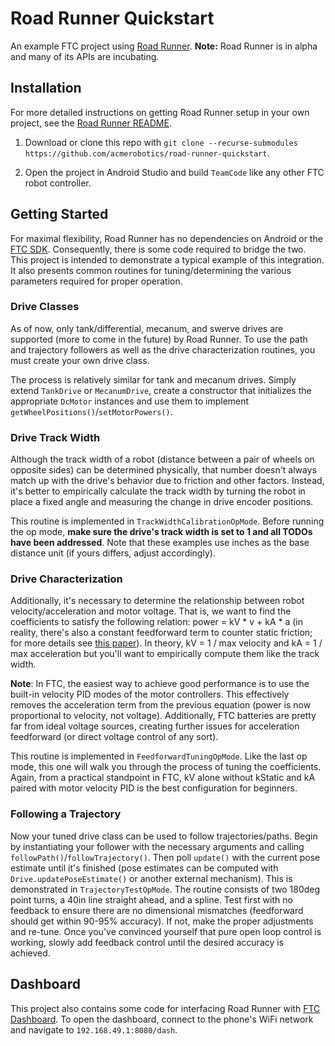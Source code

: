# Road Runner Quickstart

An example FTC project using [Road Runner](https://github.com/acmerobotics/road-runner). **Note:** Road Runner is in alpha and many of its APIs are incubating.

## Installation

For more detailed instructions on getting Road Runner setup in your own project, see the [Road Runner README](https://github.com/acmerobotics/road-runner#core).

1. Download or clone this repo with `git clone --recurse-submodules https://github.com/acmerobotics/road-runner-quickstart`.

1. Open the project in Android Studio and build `TeamCode` like any other FTC robot controller.

## Getting Started

For maximal flexibility, Road Runner has no dependencies on Android or the [FTC SDK](https://github.com/ftctechnh/ftc_app). Consequently, there is some code required to bridge the two. This project is intended to demonstrate a typical example of this integration. It also presents common routines for tuning/determining the various parameters required for proper operation.

### Drive Classes

As of now, only tank/differential, mecanum, and swerve drives are supported (more to come in the future) by Road Runner. To use the path and trajectory followers as well as the drive characterization routines, you must create your own drive class.

The process is relatively similar for tank and mecanum drives. Simply extend `TankDrive` or `MecanumDrive`, create a constructor that initializes the appropriate `DcMotor` instances and use them to implement `getWheelPositions()`/`setMotorPowers()`.

### Drive Track Width

Although the track width of a robot (distance between a pair of wheels on opposite sides) can be determined physically, that number doesn't always match up with the drive's behavior due to friction and other factors. Instead, it's better to empirically calculate the track width by turning the robot in place a fixed angle and measuring the change in drive encoder positions.

This routine is implemented in `TrackWidthCalibrationOpMode`. Before running the op mode, **make sure the drive's track width is set to 1 and all TODOs have been addressed**. Note that these examples use inches as the base distance unit (if yours differs, adjust accordingly).

### Drive Characterization

Additionally, it's necessary to determine the relationship between robot velocity/acceleration and motor voltage. That is, we want to find the coefficients to satisfy the following relation: power = kV * v + kA * a (in reality, there's also a constant feedforward term to counter static friction; for more details see [this paper](https://www.chiefdelphi.com/media/papers/3402)). In theory, kV = 1 / max velocity and kA = 1 / max acceleration but you'll want to empirically compute them like the track width.

**Note**: In FTC, the easiest way to achieve good performance is to use the built-in velocity PID modes of the motor controllers. This effectively removes the acceleration term from the previous equation (power is now proportional to velocity, not voltage). Additionally, FTC batteries are pretty far from ideal voltage sources, creating further issues for acceleration feedforward (or direct voltage control of any sort).

This routine is implemented in `FeedforwardTuningOpMode`. Like the last op mode, this one will walk you through the process of tuning the coefficients. Again, from a practical standpoint in FTC, kV alone without kStatic and kA paired with motor velocity PID is the best configuration for beginners.

### Following a Trajectory

Now your tuned drive class can be used to follow trajectories/paths. Begin by instantiating your follower with the necessary arguments and calling `followPath()`/`followTrajectory()`. Then poll `update()` with the current pose estimate until it's finished (pose estimates can be computed with `Drive.updatePoseEstimate()` or another external mechanism). This is demonstrated in `TrajectoryTestOpMode`. The routine consists of two 180deg point turns, a 40in line straight ahead, and a spline. Test first with no feedback to ensure there are no dimensional mismatches (feedforward should get within 90-95% accuracy). If not, make the proper adjustments and re-tune. Once you've convinced yourself that pure open loop control is working, slowly add feedback control until the desired accuracy is achieved.

## Dashboard

This project also contains some code for interfacing Road Runner with [FTC Dashboard](https://github.com/acmerobotics/ftc-dashboard). To open the dashboard, connect to the phone's WiFi network and navigate to `192.168.49.1:8080/dash`.